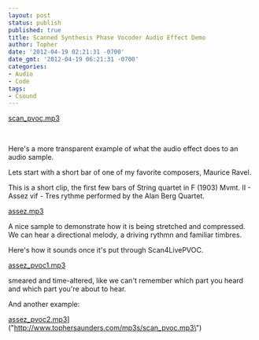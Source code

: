 ```yaml
---
layout: post
status: publish
published: true
title: Scanned Synthesis Phase Vocoder Audio Effect Demo
author: Topher
date: '2012-04-19 02:21:31 -0700'
date_gmt: '2012-04-19 06:21:31 -0700'
categories:
- Audio
- Code
tags:
- Csound
---
```


[scan_pvoc.mp3](http://www.tophersaunders.com/mp3s/scan_pvoc.mp3)

 

Here's a more transparent example of what the audio effect does to an audio sample.

[]()[]()

Lets start with a short bar of one of my favorite composers, Maurice Ravel.

This is a short clip, the first few bars of 
String quartet in F (1903) Mvmt. II - Assez vif - Tres rythme performed by the Alan Berg Quartet.

[assez.mp3](http://www.tophersaunders.com/mp3s/assez.mp3)

A nice sample to demonstrate how it is being stretched and compressed. We can hear a directional melody, a driving rythmn and familiar timbres.

Here's how it sounds once it's put through Scan4LivePVOC.

[assez_pvoc1.mp3](http://www.tophersaunders.com/mp3s/assez_pvoc1.mp3)



smeared and time-altered, like we can't remember which part you heard and which part you're about to hear.

And another example:

[assez_pvoc2.mp3](http://www.tophersaunders.com/mp3s/assez_pvoc2.mp3)](\"http://www.tophersaunders.com/mp3s/scan_pvoc.mp3\")
